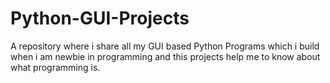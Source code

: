 # Python-GUI-Projects
A repository where i share all my GUI based Python Programs which i build when i am newbie in programming and this projects help me to know about what programming is.
